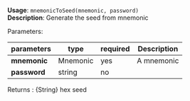 **Usage**: `mnemonicToSeed(mnemonic, password)`    
**Description**: Generate the seed from mnemonic

Parameters: 

| parameters        | type          | required       | Description                                      |  
|-------------------|---------------|----------------| -------------------------------------------------|
| **mnemonic**      | Mnemonic      | yes            | A mnemonic                                       |
| **password**      | string        | no             |                                                  |

Returns : {String} hex seed
